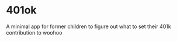 # 401ok
A minimal app for former children to figure out what to set their 401k contribution to woohoo